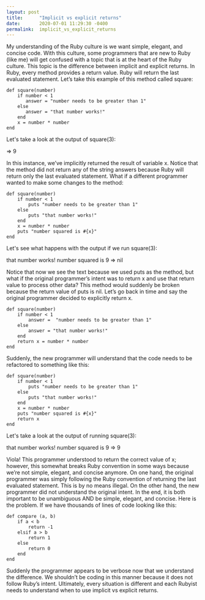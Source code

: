 ```yaml
---
layout: post
title:      "Implicit vs explicit returns"
date:       2020-07-01 11:29:30 -0400
permalink:  implicit_vs_explicit_returns
---
```



My understanding of the Ruby culture is we want simple, elegant, and concise code. With this culture, some programmers that are new to Ruby (like me) will get confused with a topic that is at the heart of the Ruby culture. This topic is the difference between implicit and explicit returns. In Ruby, every method provides a return value. Ruby will return the last evaluated statement. Let’s take this example of this method called square:

```
def square(number)	
    if number < 1
       answer = "number needs to be greater than 1"
    else
       answer = "that number works!"
    end
    x = number * number
end
```

Let's take a look at the output of square(3):

 => 9 

In this instance, we’ve implicitly returned the result of variable x. Notice that the method did not return any of the string answers because Ruby will return only the last evaluated statement. What if a different programmer wanted to make some changes to the method: 

```
def square(number)	
    if number < 1
        puts "number needs to be greater than 1"
    else
        puts "that number works!"
    end
    x = number * number
    puts "number squared is #{x}"
end
```

Let's see what happens with the output if we run square(3):

that number works!
number squared is 9
 => nil 

Notice that now we see the text because we used puts as the method, but what if the original programmer’s intent was to return x and use that return value to process other data? This method would suddenly be broken because the return value of puts is nil. Let’s go back in time and say the original programmer decided to explicitly return x.

```
def square(number)	
    if number < 1
        answer =  "number needs to be greater than 1"
    else
        answer = "that number works!"
    end
    return x = number * number
end
```

Suddenly, the new programmer will understand that the code needs to be refactored to something like this:

```
def square(number)	
    if number < 1
        puts "number needs to be greater than 1"
    else
        puts "that number works!"
    end
    x = number * number
    puts "number squared is #{x}"
    return x
end
```

Let's take a look at the output of running square(3):

that number works!
number squared is 9
 => 9 

Viola! This programmer understood to return the correct value of x; however, this somewhat breaks Ruby convention in some ways because we’re not simple, elegant, and concise anymore. 
On one hand, the original programmer was simply following the Ruby convention of returning the last evaluated statement. This is by no means illegal. On the other hand, the new programmer did not understand the original intent. In the end, it is both important to be unambiguous AND be simple, elegant, and concise. Here is the problem. If we have thousands of lines of code looking like this:

```
def compare (a, b)
    if a < b
        return -1
    elsif a > b
        return 1
    else
        return 0
    end
end
```

Suddenly the programmer appears to be verbose now that we understand the difference. We shouldn’t be coding in this manner because it does not follow Ruby’s intent. Ultimately, every situation is different and each Rubyist needs to understand when to use implicit vs explicit returns.

